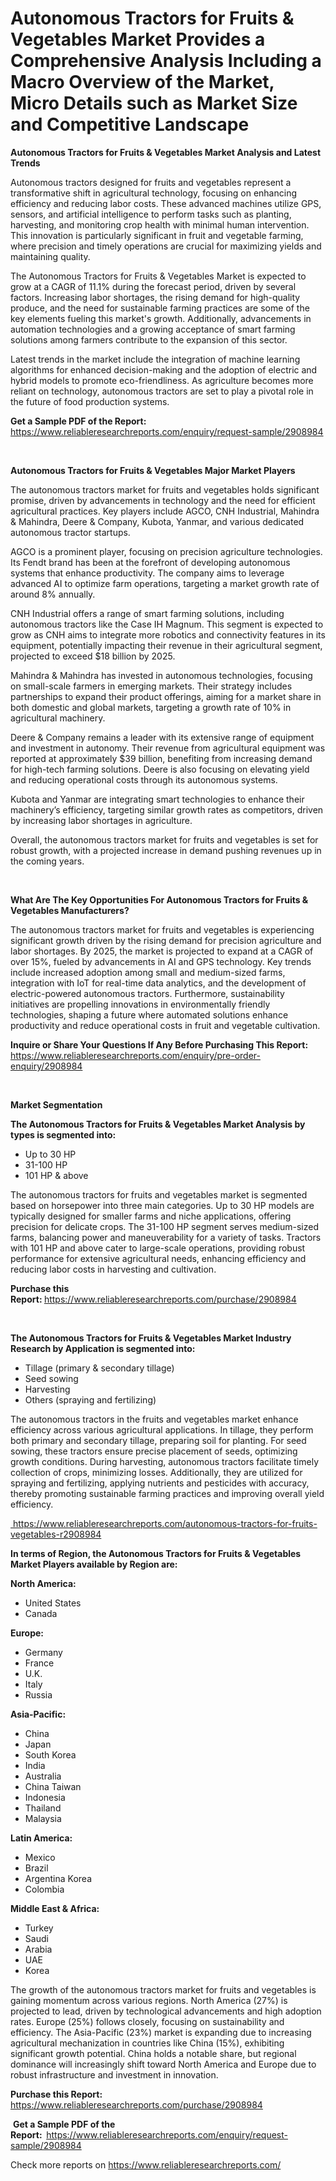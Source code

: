 <p><h1>Autonomous Tractors for Fruits & Vegetables Market Provides a Comprehensive Analysis Including a Macro Overview of the Market, Micro Details such as Market Size and Competitive Landscape</h1></p><p><strong>Autonomous Tractors for Fruits & Vegetables Market Analysis and Latest Trends</strong></p>
<p><p>Autonomous tractors designed for fruits and vegetables represent a transformative shift in agricultural technology, focusing on enhancing efficiency and reducing labor costs. These advanced machines utilize GPS, sensors, and artificial intelligence to perform tasks such as planting, harvesting, and monitoring crop health with minimal human intervention. This innovation is particularly significant in fruit and vegetable farming, where precision and timely operations are crucial for maximizing yields and maintaining quality.</p><p>The Autonomous Tractors for Fruits & Vegetables Market is expected to grow at a CAGR of 11.1% during the forecast period, driven by several factors. Increasing labor shortages, the rising demand for high-quality produce, and the need for sustainable farming practices are some of the key elements fueling this market's growth. Additionally, advancements in automation technologies and a growing acceptance of smart farming solutions among farmers contribute to the expansion of this sector.</p><p>Latest trends in the market include the integration of machine learning algorithms for enhanced decision-making and the adoption of electric and hybrid models to promote eco-friendliness. As agriculture becomes more reliant on technology, autonomous tractors are set to play a pivotal role in the future of food production systems.</p></p>
<p><strong>Get a Sample PDF of the Report:&nbsp;</strong> <a href="https://www.reliableresearchreports.com/enquiry/request-sample/2908984?utm_campaign=2745&utm_medium=2&utm_source=Github&utm_content=ia&utm_term=12032025&utm_id=autonomous-tractors-for-fruits-vegetables">https://www.reliableresearchreports.com/enquiry/request-sample/2908984</a></p>
<p>&nbsp;</p>
<p><strong>Autonomous Tractors for Fruits & Vegetables Major Market Players</strong></p>
<p><p>The autonomous tractors market for fruits and vegetables holds significant promise, driven by advancements in technology and the need for efficient agricultural practices. Key players include AGCO, CNH Industrial, Mahindra & Mahindra, Deere & Company, Kubota, Yanmar, and various dedicated autonomous tractor startups.</p><p>AGCO is a prominent player, focusing on precision agriculture technologies. Its Fendt brand has been at the forefront of developing autonomous systems that enhance productivity. The company aims to leverage advanced AI to optimize farm operations, targeting a market growth rate of around 8% annually.</p><p>CNH Industrial offers a range of smart farming solutions, including autonomous tractors like the Case IH Magnum. This segment is expected to grow as CNH aims to integrate more robotics and connectivity features in its equipment, potentially impacting their revenue in their agricultural segment, projected to exceed $18 billion by 2025.</p><p>Mahindra & Mahindra has invested in autonomous technologies, focusing on small-scale farmers in emerging markets. Their strategy includes partnerships to expand their product offerings, aiming for a market share in both domestic and global markets, targeting a growth rate of 10% in agricultural machinery.</p><p>Deere & Company remains a leader with its extensive range of equipment and investment in autonomy. Their revenue from agricultural equipment was reported at approximately $39 billion, benefiting from increasing demand for high-tech farming solutions. Deere is also focusing on elevating yield and reducing operational costs through its autonomous systems.</p><p>Kubota and Yanmar are integrating smart technologies to enhance their machinery’s efficiency, targeting similar growth rates as competitors, driven by increasing labor shortages in agriculture.</p><p>Overall, the autonomous tractors market for fruits and vegetables is set for robust growth, with a projected increase in demand pushing revenues up in the coming years.</p></p>
<p>&nbsp;</p>
<p><strong>What Are The Key Opportunities For Autonomous Tractors for Fruits & Vegetables Manufacturers?</strong></p>
<p><p>The autonomous tractors market for fruits and vegetables is experiencing significant growth driven by the rising demand for precision agriculture and labor shortages. By 2025, the market is projected to expand at a CAGR of over 15%, fueled by advancements in AI and GPS technology. Key trends include increased adoption among small and medium-sized farms, integration with IoT for real-time data analytics, and the development of electric-powered autonomous tractors. Furthermore, sustainability initiatives are propelling innovations in environmentally friendly technologies, shaping a future where automated solutions enhance productivity and reduce operational costs in fruit and vegetable cultivation.</p></p>
<p><strong>Inquire or Share Your Questions If Any Before Purchasing This Report:</strong> <a href="https://www.reliableresearchreports.com/enquiry/pre-order-enquiry/2908984?utm_campaign=2745&utm_medium=2&utm_source=Github&utm_content=ia&utm_term=12032025&utm_id=autonomous-tractors-for-fruits-vegetables">https://www.reliableresearchreports.com/enquiry/pre-order-enquiry/2908984</a></p>
<p>&nbsp;</p>
<p><strong>Market Segmentation</strong></p>
<p><strong>The Autonomous Tractors for Fruits & Vegetables Market Analysis by types is segmented into:</strong></p>
<p><ul><li>Up to 30 HP</li><li>31-100 HP</li><li>101 HP & above</li></ul></p>
<p><p>The autonomous tractors for fruits and vegetables market is segmented based on horsepower into three main categories. Up to 30 HP models are typically designed for smaller farms and niche applications, offering precision for delicate crops. The 31-100 HP segment serves medium-sized farms, balancing power and maneuverability for a variety of tasks. Tractors with 101 HP and above cater to large-scale operations, providing robust performance for extensive agricultural needs, enhancing efficiency and reducing labor costs in harvesting and cultivation.</p></p>
<p><strong>Purchase this Report:&nbsp;</strong><a href="https://www.reliableresearchreports.com/purchase/2908984?utm_campaign=2745&utm_medium=2&utm_source=Github&utm_content=ia&utm_term=12032025&utm_id=autonomous-tractors-for-fruits-vegetables">https://www.reliableresearchreports.com/purchase/2908984</a></p>
<p>&nbsp;</p>
<p><strong>The Autonomous Tractors for Fruits & Vegetables Market Industry Research by Application is segmented into:</strong></p>
<p><ul><li>Tillage (primary & secondary tillage)</li><li>Seed sowing</li><li>Harvesting</li><li>Others (spraying and fertilizing)</li></ul></p>
<p><p>The autonomous tractors in the fruits and vegetables market enhance efficiency across various agricultural applications. In tillage, they perform both primary and secondary tillage, preparing soil for planting. For seed sowing, these tractors ensure precise placement of seeds, optimizing growth conditions. During harvesting, autonomous tractors facilitate timely collection of crops, minimizing losses. Additionally, they are utilized for spraying and fertilizing, applying nutrients and pesticides with accuracy, thereby promoting sustainable farming practices and improving overall yield efficiency.</p></p>
<p><a href="https://www.reliableresearchreports.com/autonomous-tractors-for-fruits-vegetables-r2908984?utm_campaign=2745&utm_medium=2&utm_source=Github&utm_content=ia&utm_term=12032025&utm_id=autonomous-tractors-for-fruits-vegetables">&nbsp;https://www.reliableresearchreports.com/autonomous-tractors-for-fruits-vegetables-r2908984</a></p>
<p><strong>In terms of Region, the Autonomous Tractors for Fruits & Vegetables Market Players available by Region are:</strong></p>
<p>
    <p> <strong> North America: </strong>
        <ul>
            <li>United States</li>
            <li>Canada</li>
        </ul>
        </p> 
    <p> <strong> Europe: </strong>
        <ul>
            <li>Germany</li>
            <li>France</li>
            <li>U.K.</li>
            <li>Italy</li>
            <li>Russia</li>
        </ul>
        </p> 
    <p> <strong> Asia-Pacific: </strong>
        <ul>
            <li>China</li>
            <li>Japan</li>
            <li>South Korea</li>
            <li>India</li>
            <li>Australia</li>
            <li>China Taiwan</li>
            <li>Indonesia</li>
            <li>Thailand</li>
            <li>Malaysia</li>
        </ul>
        </p> 
    <p> <strong> Latin America: </strong>
        <ul>
            <li>Mexico</li>
            <li>Brazil</li>
            <li>Argentina Korea</li>
            <li>Colombia</li>
        </ul>
        </p> 
    <p> <strong> Middle East & Africa: </strong>
        <ul>
            <li>Turkey</li>
            <li>Saudi</li>
            <li>Arabia</li>
            <li>UAE</li>
            <li>Korea</li>
        </ul>
    </p>
    </p>
<p><p>The growth of the autonomous tractors market for fruits and vegetables is gaining momentum across various regions. North America (27%) is projected to lead, driven by technological advancements and high adoption rates. Europe (25%) follows closely, focusing on sustainability and efficiency. The Asia-Pacific (23%) market is expanding due to increasing agricultural mechanization in countries like China (15%), exhibiting significant growth potential. China holds a notable share, but regional dominance will increasingly shift toward North America and Europe due to robust infrastructure and investment in innovation.</p></p>
<p><strong>Purchase this Report: </strong><a href="https://www.reliableresearchreports.com/purchase/2908984?utm_campaign=2745&utm_medium=2&utm_source=Github&utm_content=ia&utm_term=12032025&utm_id=autonomous-tractors-for-fruits-vegetables">https://www.reliableresearchreports.com/purchase/2908984</a></p>
<p>&nbsp;<strong>Get a Sample PDF of the Report:&nbsp;&nbsp;</strong><a href="https://www.reliableresearchreports.com/enquiry/request-sample/2908984?utm_campaign=2745&utm_medium=2&utm_source=Github&utm_content=ia&utm_term=12032025&utm_id=autonomous-tractors-for-fruits-vegetables">https://www.reliableresearchreports.com/enquiry/request-sample/2908984</a></p>
<p><strong></strong></p>
<p>Check more reports on <a href="https://www.reliableresearchreports.com/?utm_campaign=2745&utm_medium=2&utm_source=Github&utm_content=ia&utm_term=12032025&utm_id=autonomous-tractors-for-fruits-vegetables">https://www.reliableresearchreports.com/</a></p>